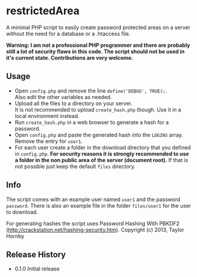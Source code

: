 restrictedArea
==============
A minimal PHP script to easily create password protected areas on a server without the need for a database or a .htaccess file.

**Warning: I am not a professional PHP programmer and there are probably still a lot of security flaws in this code. The script should not be used in it's current state. Contributions are very welcome.**

## Usage
- Open `config.php` and remove the line `define('DEBUG', TRUE);`.<br>
  Also edit the other variables as needed.
- Upload all the files to a directory on your server.<br>
  It is not recommended to upload `create_hash.php` though. Use it in a local environment instead.
- Run `create_hash.php` in a web browser to generate a hash for a password.
- Open `config.php` and paste the generated hash into the `LOGINS` array. Remove the entry for ``user1``.
- For each user create a folder in the download directory that you defined in `config.php`. **For security reasons it is strongly recommended to use a folder in the non public area of the server (document root).**  If that is not possible just keep the default `files` directory.

## Info
The script comes with an example user named ``user1`` and the password ``password``. There is also an example file in the folder `files/user1` for the user to download.

For generating hashes the script uses Password Hashing With PBKDF2 (http://crackstation.net/hashing-security.htm). Copyright (c) 2013, Taylor Hornby


## Release History

* 0.1.0 Initial release

